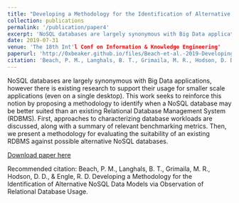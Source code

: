 ```yaml
---
title: "Developing a Methodology for the Identification of Alternative NoSQL Data Models via Observation of Relational Database Usage"
collection: publications
permalink: '/publication/paper4'
excerpt: 'NoSQL databases are largely synonymous with Big Data applications, however there is existing research to support their usage for smaller scale applications (even on a single desktop). This work seeks to reinforce this notion by proposing a methodology to identify when a NoSQL database may be better suited than an existing Relational Database Management System (RDBMS). First, approaches to characterizing database workloads are discussed, along with a summary of relevant benchmarking metrics. Then, we present a methodology for evaluating the suitability of an existing RDBMS against possible alternative NoSQL databases.'
date: 2019-07-31
venue: 'The 18th Int'l Conf on Information & Knowledge Engineering'
paperurl: 'http://0xbeaker.github.io/files/Beach-et-al.-2019-Developing-a-Methodology-for-the-Identification-of-Alternative-NoSQL-Data-Models-via_Observation-of-Relational-Database-Usage.pdf'
citation: 'Beach, P. M., Langhals, B. T., Grimaila, M. R., Hodson, D. D., & Engle, R. D. Developing a Methodology for the Identification of Alternative NoSQL Data Models via Observation of Relational Database Usage.'
---
```

NoSQL databases are largely synonymous with Big Data applications, however there is existing research to support their usage for smaller scale applications (even on a single desktop). This work seeks to reinforce this notion by proposing a methodology to identify when a NoSQL database may be better suited than an existing Relational Database Management System (RDBMS). First, approaches to characterizing database workloads are discussed, along with a summary of relevant benchmarking metrics. Then, we present a methodology for evaluating the suitability of an existing RDBMS against possible alternative NoSQL databases.

[Download paper here](http://0xbeaker.github.io/files/Beach-et-al.-2019-Developing-a-Methodology-for-the-Identification-of-Alternative-NoSQL-Data-Models-via_Observation-of-Relational-Database-Usage.pdf)

Recommended citation: Beach, P. M., Langhals, B. T., Grimaila, M. R., Hodson, D. D., & Engle, R. D. Developing a Methodology for the Identification of Alternative NoSQL Data Models via Observation of Relational Database Usage.
